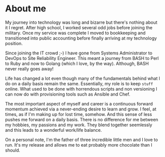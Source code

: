 # About me

My journey into technology was long and bizarre but there's nothing about it I
regret. After high school, I worked several odd jobs before joining the military.
Once my service was complete I moved to bookkeeping and transitioned into public
accounting before finally arriving at my technology position.

Since joining the IT crowd ;-) I have gone from Systems Administrator to DevOps
to Site Reliability Engineer. This meant a journey from BASH to Perl to Ruby
and now to Golang (which I love, by the way). Although, BASH never really goes 
away!

Life has changed a lot even though many of the fundamentals behind what I do on 
a daily basis remain the same. Essentially, my role is to keep `stuff` online. 
What used to be done with horrendous scripts and non versioning I can now do with 
provisioning tools such as Ansible and Chef.

The most important aspect of myself and career is a continuous forward momentum
achieved via a never-ending desire to learn and grow. I feel, at times, as if I'm
making up for lost time, somehow. And this sense of less pushes me forward on a
daily basis. There is no difference for me between my hobbies, my passions and 
my work. They blend together seemlessly and this leads to a wonderful work/life
balance.

On a personal note, I'm the father of three incredible little men and I love to
run. It's my release and allows me to eat probably more chocolate than I should.

